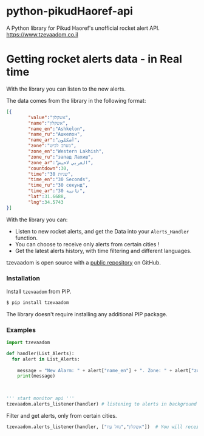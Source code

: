 # python-pikudHaoref-api
A Python library for Pikud Haoref's unofficial rocket alert API.
https://www.tzevaadom.co.il

# Getting rocket alerts data - in Real time
With the library you can listen to the new alerts.

The data comes from the library in the following format:
```json
[{
        "value":"אשקלון",
        "name":"אשקלון",
        "name_en":"Ashkelon",
        "name_ru":"Ашкелон",
        "name_ar":"أشكلون",
        "zone":"מערב לכיש",
        "zone_en":"Western Lakhish",
        "zone_ru":"запад Лахиш",
        "zone_ar":"الغربي لاخيش",
        "countdown":30,
        "time":"30 שניות",
        "time_en":"30 Seconds",
        "time_ru":"30 секунд",
        "time_ar":"30 ثانية",
        "lat":31.6688,
        "lng":34.5743
}]
```

With the library you can:
  - Listen to new rocket alerts, and get the Data into your `Alerts_Handler` function.
  - You can choose to receive only alerts from certain cities !
  - Get the latest alerts history, with time filtering and different languages.

tzevaadom is open source with a [public repository](https://github.com/itaiguli/python-pikudHaoref-api/) on GitHub.

### Installation

Install `tzevaadom` from PIP.

```sh
$ pip install tzevaadom
```

The library doesn't require installing any additional PIP package.

### Examples


```python
import tzevaadom

def handler(List_Alerts):
  for alert in List_Alerts:
    
    message = "New Alarm: " + alert["name_en"] + ". Zone: " + alert["zone_en"]
    print(message)

    
    
''' start monitor api '''
tzevaadom.alerts_listener(handler) # listening to alerts in background (Thread)
```


Filter and get alerts, only from certain cities.

```python
tzevaadom.alerts_listener(handler, ["אשקלון","נחל עוז"])  # You will receive alerts, only if it was in `אשקלון` or `נחל עוז`.
```
